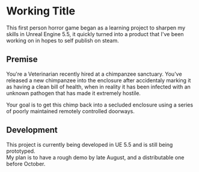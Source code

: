 # Working Title
This first person horror game began as a learning project to sharpen my skills in Unreal Engine 5.5, it quickly turned into a product that I've been working on in hopes to self publish on steam.

## Premise

You're a Veterinarian recently hired at a chimpanzee sanctuary. You've released a new chimpanzee into the enclosure after accidentaly marking it as having a clean bill of health, when in reality it has been infected with an unknown pathogen that has made it extremely hostile.

Your goal is to get this chimp back into a secluded enclosure using a series of poorly maintained remotely controlled doorways.

## Development

This project is currently being developed in UE 5.5 and is still being prototyped.  
My plan is to have a rough demo by late August, and a distributable one before October.
